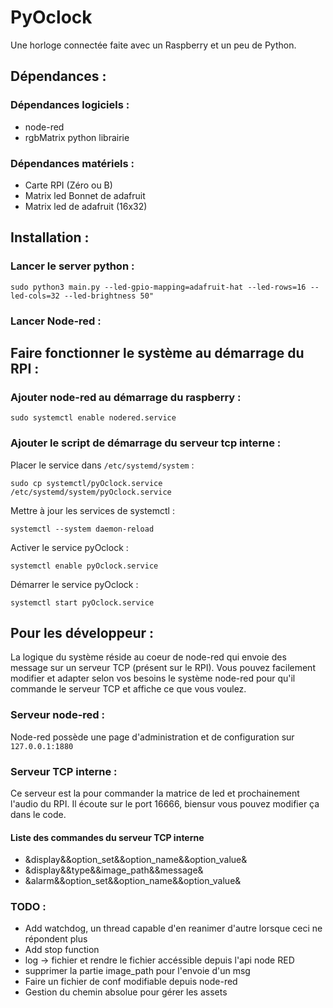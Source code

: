 # PyOclock 

Une horloge connectée faite avec un Raspberry et un peu de Python.  

## Dépendances :

### Dépendances logiciels : 

- node-red
- rgbMatrix python librairie 

### Dépendances matériels : 

- Carte RPI (Zéro ou B)
- Matrix led Bonnet de adafruit 
- Matrix led de adafruit (16x32)

## Installation :

### Lancer le server python : 

`sudo python3 main.py --led-gpio-mapping=adafruit-hat --led-rows=16 --led-cols=32 --led-brightness 50"`

### Lancer Node-red : 

## Faire fonctionner le système au démarrage du RPI : 

### Ajouter node-red au démarrage du raspberry : 

`sudo systemctl enable nodered.service`

### Ajouter le script de démarrage du serveur tcp interne : 

Placer le service dans `/etc/systemd/system` :

`sudo cp systemctl/pyOclock.service /etc/systemd/system/pyOclock.service`

Mettre à jour les services de systemctl : 

`systemctl --system daemon-reload`

Activer le service pyOclock : 

`systemctl enable pyOclock.service`

Démarrer le service pyOclock :

`systemctl start pyOclock.service`

## Pour les développeur : 

La logique du système réside au coeur de node-red qui envoie des message sur un serveur TCP (présent sur le RPI).
Vous pouvez facilement modifier et adapter selon vos besoins le système node-red pour qu'il commande le serveur TCP et affiche ce que vous voulez. 

### Serveur node-red : 

Node-red possède une page d'administration et de configuration sur `127.0.0.1:1880`

### Serveur TCP interne :

Ce serveur est la pour commander la matrice de led et prochainement l'audio du RPI. 
Il écoute sur le port 16666, biensur vous pouvez modifier ça dans le code. 

#### Liste des commandes du serveur TCP interne  

- &display&&option_set&&option_name&&option_value&
- &display&&type&&image_path&&message&
- &alarm&&option_set&&option_name&&option_value&

### TODO : 

- Add watchdog, un thread capable d'en reanimer d'autre lorsque ceci ne répondent plus 
- Add stop function  
- log -> fichier et rendre le fichier accéssible depuis l'api node RED 
- supprimer la partie image_path pour l'envoie d'un msg 
- Faire un fichier de conf modifiable depuis node-red 
- Gestion du chemin absolue pour gérer les assets 